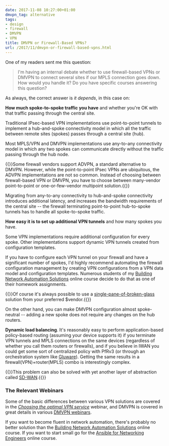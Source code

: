 ```yaml
---
date: 2017-11-08 10:27:00+01:00
dmvpn_tag: alternative
tags:
- design
- firewall
- DMVPN
- VPN
title: DMVPN or Firewall-Based VPNs?
url: /2017/11/dmvpn-or-firewall-based-vpns.html
---
```

One of my readers sent me this question:

> I\'m having an internal debate whether to use firewall-based VPNs or DMVPN to connect several sites if our MPLS connection goes down. How would you handle it? Do you have specific courses answering this question?

As always, the correct answer is *it depends*, in this case on:
<!--more-->
**How much spoke-to-spoke traffic you have** and whether you're OK with that traffic passing through the central site.

Traditional IPsec-based VPN implementations use point-to-point tunnels to implement a hub-and-spoke connectivity model in which all the traffic between remote sites (spokes) passes through a central site (hub).

Most MPLS/VPN and DMVPN implementations use any-to-any connectivity model in which any two spokes can communicate directly without the traffic passing through the hub node.

{{<note info>}}Some firewall vendors support ADVPN, a standard alternative to DMVPN. However, while the point-to-point IPsec VPNs are ubiquitous, the ADVPN implementations are not so common. Instead of choosing between firewall-based VPN or DMVPN, you have to choose between many-vendor point-to-point or one-or-few-vendor multipoint solution.{{</note>}}

Migrating from any-to-any connectivity to hub-and-spoke connectivity introduces additional latency, and increases the bandwidth requirements of the central site -- the firewall terminating point-to-point hub-to-spoke tunnels has to handle all spoke-to-spoke traffic.

**How easy it is to set up additional VPN tunnels** and how many spokes you have.

Some VPN implementations require additional configuration for every spoke. Other implementations support dynamic VPN tunnels created from configuration templates.

If you have to configure each VPN tunnel on your firewall and have a significant number of spokes, I'd highly recommend automating the firewall configuration management by creating VPN configurations from a VPN data model and configuration templates. Numerous students of my [Building Network Automation Solutions](http://www.ipspace.net/Building_Network_Automation_Solutions) online course decide to do that as one of their homework assignments.

{{<note>}}Of course it's always possible to use a [single-pane-of-broken-glass](http://etherealmind.com/poster-make-single-pane-glass/) solution from your preferred \$vendor.{{</note>}}

On the other hand, you can make DMVPN configuration almost spoke-neutral -- adding a new spoke does not require any changes on the hub routers.

**Dynamic load balancing**. It's reasonably easy to perform application-based policy-based routing (assuming your device supports it) if you terminate VPN tunnels and MPLS connections on the same devices (regardless of whether you call them routers or firewalls), and if you believe in IWAN you could get some sort of centralized policy with PfRv3 (or through an orchestration system like [Gluware](http://gluware.com/)). Getting the same results in a firewall(VPN)+router(MPLS) combo is interestingly complex.

{{<note>}}This problem can also be solved with yet another layer of abstraction called [SD-WAN](https://blog.ipspace.net/2015/06/software-defined-wanwell-orchestrated.html).{{</note>}}

### The Relevant Webinars

Some of the basic differences between various VPN solutions are covered in the *[Choosing the optimal VPN service](http://www.ipspace.net/Choose_the_optimal_VPN_service)* webinar, and DMVPN is covered in great details in various [DMVPN webinars](http://www.ipspace.net/DMVPN3).

If you want to become fluent in network automation, there's probably no better solution than the [Building Network Automation Solutions](http://www.ipspace.net/Building_Network_Automation_Solutions) online course. If you want to start small go for the [Ansible for Networking Engineers](http://www.ipspace.net/Ansible_for_Networking_Engineers) online course.
